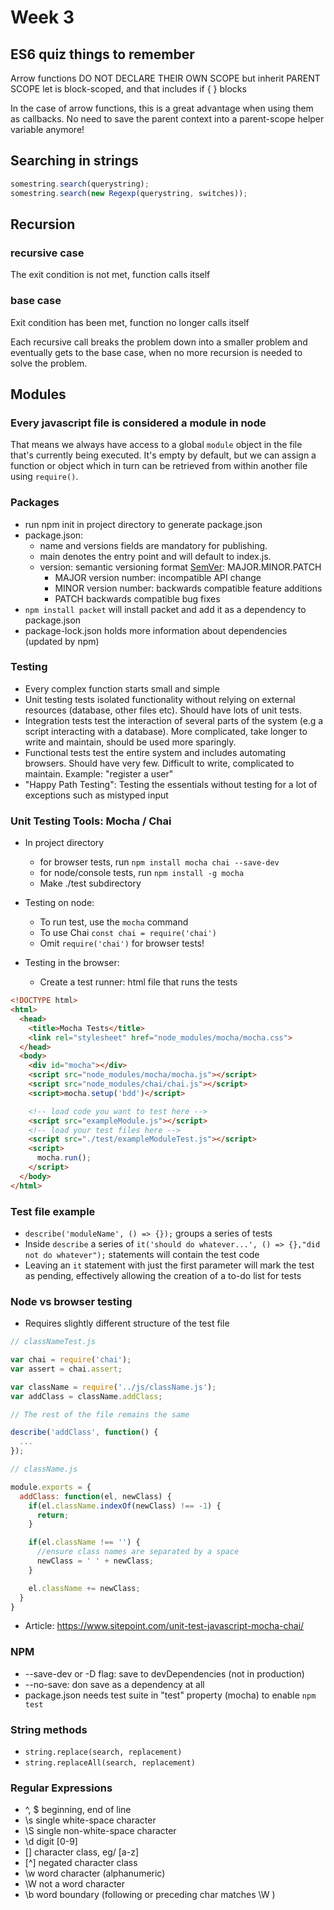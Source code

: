 # Week 3
## ES6 quiz things to remember
Arrow functions DO NOT DECLARE THEIR OWN SCOPE but inherit PARENT SCOPE
let is block-scoped, and that includes if { } blocks

In the case of arrow functions, this is a great advantage when using them as callbacks. No need to save the parent context into a parent-scope helper variable anymore!


## Searching in strings
```javascript
somestring.search(querystring);
somestring.search(new Regexp(querystring, switches));
```

## Recursion

### recursive case
The exit condition is not met, function calls itself
### base case
Exit condition has been met, function no longer calls itself

Each recursive call breaks the problem down into a smaller problem and eventually gets to the base case, when no more recursion is needed to solve the problem.

## Modules

### Every javascript file is considered a module in node
That means we always have access to a global ```module``` object in the file that's currently being executed. It's empty by default, but we can assign a function or object which in turn can be retrieved from within another file using ```require()```.

### Packages

* run npm init in project directory to generate package.json
* package.json: 
  * name and versions fields are mandatory for publishing.
  * main denotes the entry point and will default to index.js.
  * version: semantic versioning format [SemVer](http://semver.org): MAJOR.MINOR.PATCH
    * MAJOR version number: incompatible API change
    * MINOR version number: backwards compatible feature additions
    * PATCH backwards compatible bug fixes
* ```npm install packet``` will install packet and add it as a dependency to package.json
* package-lock.json holds more information about dependencies (updated by npm)

### Testing

* Every complex function starts small and simple
* Unit testing tests isolated functionality without relying on external resources (database, other files etc). Should have lots of unit tests.
* Integration tests test the interaction of several parts of the system (e.g a script interacting with a database). More complicated, take longer to write and maintain, should be used more sparingly.
* Functional tests test the entire system and includes automating browsers. Should have very few. Difficult to write, complicated to maintain. Example: "register a user"
* "Happy Path Testing": Testing the essentials without testing for a lot of exceptions such as mistyped input

### Unit Testing Tools: Mocha / Chai

* In project directory
  * for browser tests, run ```npm install mocha chai --save-dev```
  * for node/console tests, run ```npm install -g mocha```
  * Make ./test subdirectory

* Testing on node:
  * To run test, use the ```mocha``` command
  * To use Chai ```const chai = require('chai')```
  * Omit ```require('chai')``` for browser tests!

* Testing in the browser:
  * Create a test runner: html file that runs the tests 
  
```html
<!DOCTYPE html>
<html>
  <head>
    <title>Mocha Tests</title>
    <link rel="stylesheet" href="node_modules/mocha/mocha.css">
  </head>
  <body>
    <div id="mocha"></div>
    <script src="node_modules/mocha/mocha.js"></script>
    <script src="node_modules/chai/chai.js"></script>
    <script>mocha.setup('bdd')</script>

    <!-- load code you want to test here -->
    <script src="exampleModule.js"></script>
    <!-- load your test files here -->
    <script src="./test/exampleModuleTest.js"></script>
    <script>
      mocha.run();
    </script>
  </body>
</html>
```

### Test file example
* ```describe('moduleName', () => {});``` groups a series of tests
* Inside ```describe``` a series of ```it('should do whatever...', () => {},"did not do whatever");``` statements will contain the test code
* Leaving an ```it``` statement with just the first parameter will mark the test as pending, effectively allowing the creation of a to-do list for tests

### Node vs browser testing

* Requires slightly different structure of the test file
```javascript
// classNameTest.js

var chai = require('chai');
var assert = chai.assert;

var className = require('../js/className.js');
var addClass = className.addClass;

// The rest of the file remains the same

describe('addClass', function() {
  ...
});
```

```javascript
// className.js

module.exports = {
  addClass: function(el, newClass) {
    if(el.className.indexOf(newClass) !== -1) {
      return;
    }

    if(el.className !== '') {
      //ensure class names are separated by a space
      newClass = ' ' + newClass;
    }

    el.className += newClass;
  }
}
```
* Article: https://www.sitepoint.com/unit-test-javascript-mocha-chai/

### NPM
* --save-dev or -D flag: save to devDependencies (not in production)
* --no-save: don save as a dependency at all
* package.json needs test suite in "test" property (mocha) to enable ```npm test```


### String methods
* ```string.replace(search, replacement)```
* ```string.replaceAll(search, replacement)```

### Regular Expressions
* ^, $ beginning, end of line
* \s single white-space character
* \S single non-white-space character
* \d digit [0-9]
* [] character class, eg/ [a-z]
* [^] negated character class
* \w word character (alphanumeric)
* \W not a word character
* \b word boundary (following or preceding char matches \W )